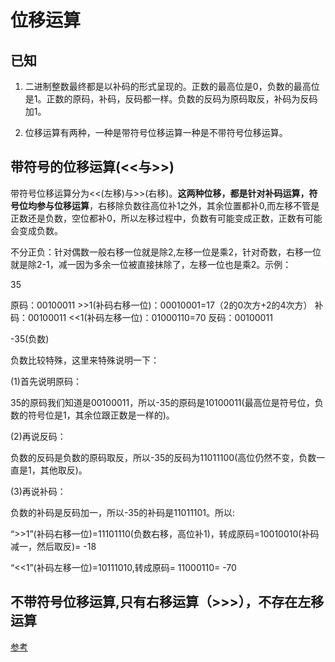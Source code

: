 # 位移运算

## 已知

1. 二进制整数最终都是以补码的形式呈现的。正数的最高位是0，负数的最高位是1。正数的原码，补码，反码都一样。负数的反码为原码取反，补码为反码加1。

2. 位移运算有两种，一种是带符号位移运算一种是不带符号位移运算。

## 带符号的位移运算(<<与>>)

带符号位移运算分为<<(左移)与>>(右移)。**这两种位移，都是针对补码运算，符号位均参与位移运算**，右移除负数往高位补1之外，其余位置都补0,而左移不管是正数还是负数，空位都补0，所以左移过程中，负数有可能变成正数，正数有可能会变成负数。

不分正负：针对偶数一般右移一位就是除2,左移一位是乘2，针对奇数，右移一位就是除2-1，减一因为多余一位被直接抹除了，左移一位也是乘2。示例：

35

原码：00100011                     >>1(补码右移一位)：00010001=17（2的0次方+2的4次方）
补码：00100011                     <<1(补码左移一位)：01000110=70
反码：00100011

-35(负数)

负数比较特殊，这里来特殊说明一下：

(1)首先说明原码：

35的原码我们知道是00100011，所以-35的原码是10100011(最高位是符号位，负数的符号位是1，其余位跟正数是一样的)。

(2)再说反码：

负数的反码是负数的原码取反，所以-35的反码为11011100(高位仍然不变，负数一直是1，其他取反)。

(3)再说补码：

负数的补码是反码加一，所以-35的补码是11011101。所以:

“>>1”(补码右移一位)=11101110(负数右移，高位补1)，转成原码=10010010(补码减一，然后取反)= -18

“<<1”(补码左移一位)=10111010,转成原码= 11000110= -70

## 不带符号位移运算,只有右移运算（>>>），不存在左移运算

[参考](https://blog.csdn.net/zhaozhiwen6140/article/details/99335892?ops_request_misc=%257B%2522request%255Fid%2522%253A%2522165075879916781683965142%2522%252C%2522scm%2522%253A%252220140713.130102334..%2522%257D&request_id=165075879916781683965142&biz_id=0&utm_medium=distribute.pc_search_result.none-task-blog-2~all~sobaiduend~default-2-99335892.142^v9^pc_search_result_control_group,157^v4^control&utm_term=%E4%BD%8D%E7%A7%BB%E8%BF%90%E7%AE%97&spm=1018.2226.3001.4187)

